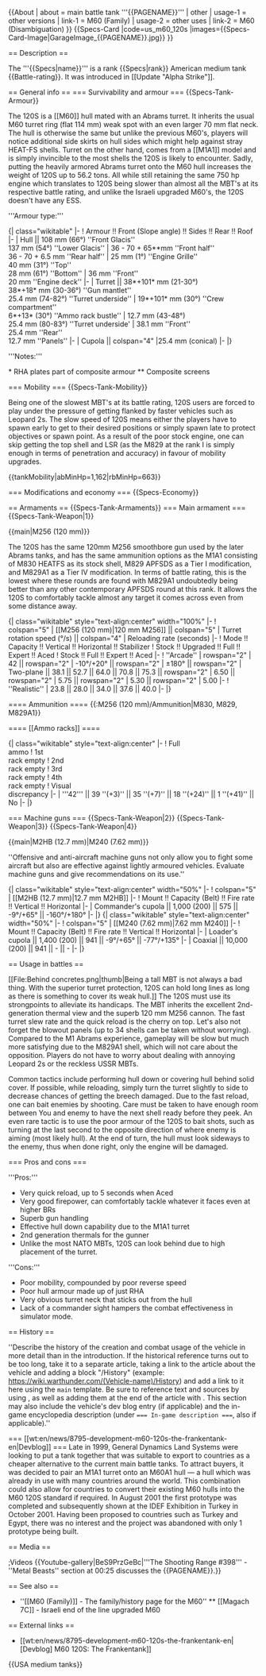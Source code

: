 {{About
| about = main battle tank '''{{PAGENAME}}'''
| other
| usage-1 = other versions
| link-1 = M60 (Family)
| usage-2 = other uses
| link-2 = M60 (Disambiguation)
}}
{{Specs-Card
|code=us_m60_120s
|images={{Specs-Card-Image|GarageImage_{{PAGENAME}}.jpg}}
}}

== Description ==
<!-- ''In the description, the first part should be about the history of the creation and combat usage of the vehicle, as well as its key features. In the second part, tell the reader about the ground vehicle in the game. Insert a screenshot of the vehicle, so that if the novice player does not remember the vehicle by name, he will immediately understand what kind of vehicle the article is talking about.'' -->
The '''{{Specs|name}}''' is a rank {{Specs|rank}} American medium tank {{Battle-rating}}. It was introduced in [[Update "Alpha Strike"]].

== General info ==
=== Survivability and armour ===
{{Specs-Tank-Armour}}
<!-- ''Describe armour protection. Note the most well protected and key weak areas. Appreciate the layout of modules as well as the number and location of crew members. Is the level of armour protection sufficient, is the placement of modules helpful for survival in combat? If necessary use a visual template to indicate the most secure and weak zones of the armour.'' -->

The 120S is a [[M60]] hull mated with an Abrams turret. It inherits the usual M60 turret ring (flat 114 mm) weak spot with an even larger 70 mm flat neck. The hull is otherwise the same but unlike the previous M60's, players will notice additional side skirts on hull sides which might help against stray HEAT-FS shells. Turret on the other hand, comes from a [[M1A1]] model and is simply invincible to the most shells the 120S is likely to encounter. Sadly, putting the heavily armored Abrams turret onto the M60 hull increases the weight of 120S up to 56.2 tons. All while still retaining the same 750 hp engine which translates to 120S being slower than almost all the MBT's at its respective battle rating, and unlike the Israeli upgraded M60's, the 120S doesn't have any ESS.

'''Armour type:''' <!-- The types of armour present on the vehicle and their general locations -->
<!-- Example: * Rolled homogeneous armour (Front, Side, Rear, Hull roof)
* Cast homogeneous armour (Turret, Transmission area) -->

{| class="wikitable"
|-
! Armour !! Front (Slope angle) !! Sides !! Rear !! Roof
|-
| Hull || 108 mm (66°) ''Front Glacis''<br>137 mm (54°) ''Lower Glacis''
| 36 - 70 + 65**mm ''Front half'' <br> 36 - 70 + 6.5 mm ''Rear half'' 
| 25 mm (1°) ''Engine Grille''<br>40 mm (31°) ''Top''<br>28 mm (61°) ''Bottom''
| 36 mm ''Front''<br>20 mm ''Engine deck''
|-
| Turret || 38*+101* mm (21-30°)<br>38*+18* mm (30-36°) ''Gun mantlet''<br>25.4 mm (74-82°) ''Turret underside''
| 19*+101* mm (30°) ''Crew compartment''<br>6*+13* (30°) ''Ammo rack bustle''
| 12.7 mm (43-48°)<br>25.4 mm (80-83°) ''Turret underside'
| 38.1 mm ''Front''<br>25.4 mm ''Rear''<br> 12.7 mm ''Panels''
|-
| Cupola || colspan="4" |25.4 mm (conical)
|-
|}

'''Notes:''' <!-- Any additional notes which the user needs to be aware of -->
<!-- Example: * Suspension wheels are 20 mm thick, tracks are 30 mm thick, and torsion bars are 60 mm thick. -->
<nowiki>* RHA plates part of composite armour
** Composite screens</nowiki>

=== Mobility ===
{{Specs-Tank-Mobility}}
<!-- ''Write about the mobility of the ground vehicle. Estimate the specific power and manoeuvrability, as well as the maximum speed forwards and backwards.'' -->

Being one of the slowest MBT's at its battle rating, 120S users are forced to play under the pressure of getting flanked by faster vehicles such as Leopard 2s. The slow speed of 120S means either the players have to spawn early to get to their desired positions or simply spawn late to protect objectives or spawn point. As a result of the poor stock engine, one can skip getting the top shell and LSR (as the M829 at the rank I is simply enough in terms of penetration and accuracy) in favour of mobility upgrades.

{{tankMobility|abMinHp=1,162|rbMinHp=663}}

=== Modifications and economy ===
{{Specs-Economy}}

== Armaments ==
{{Specs-Tank-Armaments}}
=== Main armament ===
{{Specs-Tank-Weapon|1}}
<!-- ''Give the reader information about the characteristics of the main gun. Assess its effectiveness in a battle based on the reloading speed, ballistics and the power of shells. Do not forget about the flexibility of the fire, that is how quickly the cannon can be aimed at the target, open fire on it and aim at another enemy. Add a link to the main article on the gun: <code><nowiki>{{main|Name of the weapon}}</nowiki></code>. Describe in general terms the ammunition available for the main gun. Give advice on how to use them and how to fill the ammunition storage.'' -->
{{main|M256 (120 mm)}}

The 120S has the same 120mm M256 smoothbore gun used by the later Abrams tanks, and has the same ammunition options as the M1A1 consisting of M830 HEATFS as its stock shell, M829 APFSDS as a Tier I modification, and M829A1 as a Tier IV modification. In terms of battle rating, this is the lowest where these rounds are found with M829A1 undoubtedly being better than any other contemporary APFSDS round at this rank. It allows the 120S to comfortably tackle almost any target it comes across even from some distance away.

{| class="wikitable" style="text-align:center" width="100%"
|-
! colspan="5" | [[M256 (120 mm)|120 mm M256]] || colspan="5" | Turret rotation speed (°/s) || colspan="4" | Reloading rate (seconds)
|-
! Mode !! Capacity !! Vertical !! Horizontal !! Stabilizer
! Stock !! Upgraded !! Full !! Expert !! Aced
! Stock !! Full !! Expert !! Aced
|-
! ''Arcade''
| rowspan="2" | 42 || rowspan="2" | -10°/+20° || rowspan="2" | ±180° || rowspan="2" | Two-plane || 38.1 || 52.7 || 64.0 || 70.8 || 75.3 || rowspan="2" | 6.50 || rowspan="2" | 5.75 || rowspan="2" | 5.30 || rowspan="2" | 5.00
|-
! ''Realistic''
| 23.8 || 28.0 || 34.0 || 37.6 || 40.0
|-
|}

==== Ammunition ====
{{:M256 (120 mm)/Ammunition|M830, M829, M829A1}}

==== [[Ammo racks]] ====
<!-- [[File:Ammoracks_{{PAGENAME}}.png|right|thumb|x250px|[[Ammo racks]] of the {{PAGENAME}}]] -->
<!-- '''Last updated:''' -->
{| class="wikitable" style="text-align:center"
|-
! Full<br>ammo
! 1st<br>rack empty
! 2nd<br>rack empty
! 3rd<br>rack empty
! 4th<br>rack empty
! Visual<br>discrepancy
|-
| '''42''' || 39&nbsp;''(+3)'' || 35&nbsp;''(+7)'' || 18&nbsp;''(+24)'' || 1&nbsp;''(+41)'' || No
|-
|}

=== Machine guns ===
{{Specs-Tank-Weapon|2}}
{{Specs-Tank-Weapon|3}}
{{Specs-Tank-Weapon|4}}
<!-- ''Offensive and anti-aircraft machine guns not only allow you to fight some aircraft but also are effective against lightly armoured vehicles. Evaluate machine guns and give recommendations on its use.'' -->
{{main|M2HB (12.7 mm)|M240 (7.62 mm)}}

''Offensive and anti-aircraft machine guns not only allow you to fight some aircraft but also are effective against lightly armoured vehicles. Evaluate machine guns and give recommendations on its use.''

{| class="wikitable" style="text-align:center" width="50%"
|-
! colspan="5" | [[M2HB (12.7 mm)|12.7 mm M2HB]]
|-
! Mount !! Capacity (Belt) !! Fire rate !! Vertical !! Horizontal
|-
| Commander's cupola || 1,000 (200) || 575 || -9°/+65° || -160°/+180°
|-
|}
{| class="wikitable" style="text-align:center" width="50%"
|-
! colspan="5" | [[M240 (7.62 mm)|7.62 mm M240]]
|-
! Mount !! Capacity (Belt) !! Fire rate !! Vertical !! Horizontal
|-
| Loader's cupola || 1,400 (200) || 941 || -9°/+65° || -77°/+135°
|-
| Coaxial || 10,000 (200) || 941 || - || -
|-
|}

== Usage in battles ==
<!-- ''Describe the tactics of playing in the vehicle, the features of using vehicles in the team and advice on tactics. Refrain from creating a "guide" - do not impose a single point of view but instead give the reader food for thought. Describe the most dangerous enemies and give recommendations on fighting them. If necessary, note the specifics of the game in different modes (AB, RB, SB).'' -->

[[File:Behind concretes.png|thumb|Being a tall MBT is not always a bad thing. With the superior turret protection, 120S can hold long lines as long as there is something to cover its weak hull.]]
The 120S must use its strongpoints to alleviate its handicaps. The MBT inherits the excellent 2nd-generation thermal view and the superb 120 mm M256 cannon. The fast turret slew rate and the quick reload is the cherry on top. Let's also not forget the blowout panels (up to 34 shells can be taken without worrying). Compared to the M1 Abrams experience, gameplay will be slow but much more satisfying due to the M829A1 shell, which will not care about the opposition. Players do not have to worry about dealing with annoying Leopard 2s or the reckless USSR MBTs.

Common tactics include performing hull down or covering hull behind solid cover. If possible, while reloading, simply turn the turret slightly to side to decrease chances of getting the breech damaged. Due to the fast reload, one can bait enemies by shooting. Care must be taken to have enough room between You and enemy to have the next shell ready before they peek. An even rare tactic is to use the poor armour of the 120S to bait shots, such as turning at the last second to the opposite direction of where enemy is aiming (most likely hull). At the end of turn, the hull must look sideways to the enemy, thus when done right, only the engine will be damaged.

=== Pros and cons ===
<!-- ''Summarise and briefly evaluate the vehicle in terms of its characteristics and combat effectiveness. Mark its pros and cons in a bulleted list. Try not to use more than 6 points for each of the characteristics. Avoid using categorical definitions such as "bad", "good" and the like - use substitutions with softer forms such as "inadequate" and "effective".'' -->

'''Pros:'''

* Very quick reload, up to 5 seconds when Aced
* Very good firepower, can comfortably tackle whatever it faces even at higher BRs
* Superb gun handling
* Effective hull down capability due to the M1A1 turret
* 2nd generation thermals for the gunner
* Unlike the most NATO MBTs, 120S can look behind due to high placement of the turret.

'''Cons:'''

* Poor mobility, compounded by poor reverse speed
* Poor hull armour made up of just RHA
* Very obvious turret neck that sticks out from the hull
* Lack of a commander sight hampers the combat effectiveness in simulator mode.

== History ==
<!-- ''Describe the history of the creation and combat usage of the vehicle in more detail than in the introduction. If the historical reference turns out to be too long, take it to a separate article, taking a link to the article about the vehicle and adding a block "/History" (example: <nowiki>https://wiki.warthunder.com/(Vehicle-name)/History</nowiki>) and add a link to it here using the <code>main</code> template. Be sure to reference text and sources by using <code><nowiki><ref></ref></nowiki></code>, as well as adding them at the end of the article with <code><nowiki><references /></nowiki></code>. This section may also include the vehicle's dev blog entry (if applicable) and the in-game encyclopedia description (under <code><nowiki>=== In-game description ===</nowiki></code>, also if applicable).'' -->
''Describe the history of the creation and combat usage of the vehicle in more detail than in the introduction. If the historical reference turns out to be too long, take it to a separate article, taking a link to the article about the vehicle and adding a block "/History" (example: <nowiki>https://wiki.warthunder.com/(Vehicle-name)/History</nowiki>) and add a link to it here using the <code>main</code> template. Be sure to reference text and sources by using <code><nowiki><ref></ref></nowiki></code>, as well as adding them at the end of the article with <code><nowiki><references /></nowiki></code>. This section may also include the vehicle's dev blog entry (if applicable) and the in-game encyclopedia description (under <code><nowiki>=== In-game description ===</nowiki></code>, also if applicable).''

=== [[wt:en/news/8795-development-m60-120s-the-frankentank-en|Devblog]] ===
Late in 1999, General Dynamics Land Systems were looking to put a tank together that was suitable to export to countries as a cheaper alternative to the current main battle tanks. To attract buyers, it was decided to pair an M1A1 turret onto an M60A1 hull — a hull which was already in use with many countries around the world. This combination could also allow for countries to convert their existing M60 hulls into the M60 120S standard if required. In August 2001 the first prototype was completed and subsequently shown at the IDEF Exhibition in Turkey in October 2001. Having been proposed to countries such as Turkey and Egypt, there was no interest and the project was abandoned with only 1 prototype being built.

== Media ==
<!-- ''Excellent additions to the article would be video guides, screenshots from the game, and photos.'' -->

;Videos
{{Youtube-gallery|BeS9PrzGeBc|'''The Shooting Range #398''' - ''Metal Beasts'' section at 00:25 discusses the {{PAGENAME}}.}}

== See also ==
<!-- ''Links to the articles on the War Thunder Wiki that you think will be useful for the reader, for example:''
* ''reference to the series of the vehicles;''
* ''links to approximate analogues of other nations and research trees.'' -->

* ''[[M60 (Family)]] - The family/history page for the M60''
** [[Magach 7C]] - Israeli end of the line upgraded M60

== External links ==
<!-- ''Paste links to sources and external resources, such as:''
* ''topic on the official game forum;''
* ''other literature.'' -->

* [[wt:en/news/8795-development-m60-120s-the-frankentank-en|[Devblog] M60 120S: The Frankentank]]

{{USA medium tanks}}